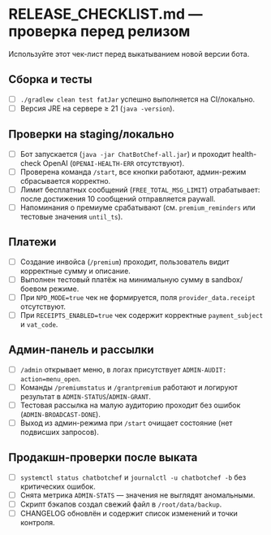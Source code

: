 # RELEASE_CHECKLIST.md — проверка перед релизом

Используйте этот чек-лист перед выкатыванием новой версии бота.

## Сборка и тесты

- [ ] `./gradlew clean test fatJar` успешно выполняется на CI/локально.
- [ ] Версия JRE на сервере ≥ 21 (`java -version`).

## Проверки на staging/локально

- [ ] Бот запускается (`java -jar ChatBotChef-all.jar`) и проходит health-check OpenAI (`OPENAI-HEALTH-ERR` отсутствуют).
- [ ] Проверена команда `/start`, все кнопки работают, админ-режим сбрасывается корректно.
- [ ] Лимит бесплатных сообщений (`FREE_TOTAL_MSG_LIMIT`) отрабатывает: после достижения 10 сообщений отправляется paywall.
- [ ] Напоминания о премиуме срабатывают (см. `premium_reminders` или тестовые значения `until_ts`).

## Платежи

- [ ] Создание инвойса (`/premium`) проходит, пользователь видит корректные сумму и описание.
- [ ] Выполнен тестовый платёж на минимальную сумму в sandbox/боевом режиме.
- [ ] При `NPD_MODE=true` чек не формируется, поля `provider_data.receipt` отсутствуют.
- [ ] При `RECEIPTS_ENABLED=true` чек содержит корректные `payment_subject` и `vat_code`.

## Админ-панель и рассылки

- [ ] `/admin` открывает меню, в логах присутствует `ADMIN-AUDIT: action=menu_open`.
- [ ] Команды `/premiumstatus` и `/grantpremium` работают и логируют результат в `ADMIN-STATUS`/`ADMIN-GRANT`.
- [ ] Тестовая рассылка на малую аудиторию проходит без ошибок (`ADMIN-BROADCAST-DONE`).
- [ ] Выход из админ-режима при `/start` очищает состояние (нет подвисших запросов).

## Продакшн-проверки после выката

- [ ] `systemctl status chatbotchef` и `journalctl -u chatbotchef -b` без критических ошибок.
- [ ] Снята метрика `ADMIN-STATS` — значения не выглядят аномальными.
- [ ] Скрипт бэкапов создал свежий файл в `/root/data/backup`.
- [ ] CHANGELOG обновлён и содержит список изменений и точки контроля.
